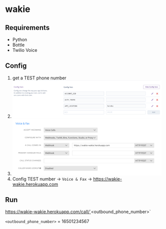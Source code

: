 # wakie

## Requirements
+ Python
+ Bottle
+ Twilio Voice

## Config
1. get a TEST phone number
2. ![config](config.png)
3. ![base_url](base_url.png)
4. Config TEST number -> `Voice & Fax` -> https://wakie-wakie.herokuapp.com

## Run
https://wakie-wakie.herokuapp.com/call/`<outbound_phone_number>`

`<outbound_phone_number>` = 16501234567